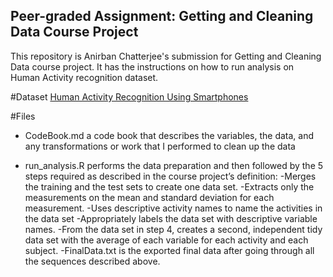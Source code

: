 ## Peer-graded Assignment: Getting and Cleaning Data Course Project ##

This repository is Anirban Chatterjee's submission for Getting and Cleaning Data course project. It has the instructions on how to run analysis on Human Activity recognition dataset.

#Dataset
[Human Activity Recognition Using Smartphones](https://d396qusza40orc.cloudfront.net/getdata%2Fprojectfiles%2FUCI%20HAR%20Dataset.zip)

#Files
- CodeBook.md a code book that describes the variables, the data, and any transformations or work that I performed to clean up the data

- run_analysis.R performs the data preparation and then followed by the 5 steps required as described in the course project’s definition:
  -Merges the training and the test sets to create one data set.
  -Extracts only the measurements on the mean and standard deviation for each              measurement.
  -Uses descriptive activity names to name the activities in the data set
  -Appropriately labels the data set with descriptive variable names.
  -From the data set in step 4, creates a second, independent tidy data set with the     average of each variable for each activity and each subject.
-FinalData.txt is the exported final data after going through all the sequences described above.